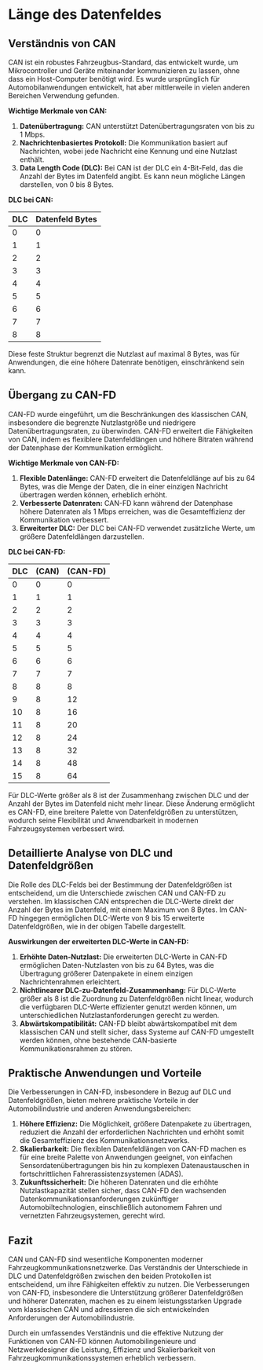 # Länge des Datenfeldes


## Verständnis von CAN

CAN ist ein robustes Fahrzeugbus-Standard, das entwickelt wurde, um Mikrocontroller und Geräte miteinander kommunizieren zu lassen, ohne dass ein Host-Computer benötigt wird. Es wurde ursprünglich für Automobilanwendungen entwickelt, hat aber mittlerweile in vielen anderen Bereichen Verwendung gefunden.

**Wichtige Merkmale von CAN:**

1. **Datenübertragung:** CAN unterstützt Datenübertragungsraten von bis zu 1 Mbps.
2. **Nachrichtenbasiertes Protokoll:** Die Kommunikation basiert auf Nachrichten, wobei jede Nachricht eine Kennung und eine Nutzlast enthält.
3. **Data Length Code (DLC):** Bei CAN ist der DLC ein 4-Bit-Feld, das die Anzahl der Bytes im Datenfeld angibt. Es kann neun mögliche Längen darstellen, von 0 bis 8 Bytes.

**DLC bei CAN:**

| DLC | Datenfeld Bytes |
|-----|------------------|
| 0   | 0                |
| 1   | 1                |
| 2   | 2                |
| 3   | 3                |
| 4   | 4                |
| 5   | 5                |
| 6   | 6                |
| 7   | 7                |
| 8   | 8                |

Diese feste Struktur begrenzt die Nutzlast auf maximal 8 Bytes, was für Anwendungen, die eine höhere Datenrate benötigen, einschränkend sein kann.

## Übergang zu CAN-FD

CAN-FD wurde eingeführt, um die Beschränkungen des klassischen CAN, insbesondere die begrenzte Nutzlastgröße und niedrigere Datenübertragungsraten, zu überwinden. CAN-FD erweitert die Fähigkeiten von CAN, indem es flexiblere Datenfeldlängen und höhere Bitraten während der Datenphase der Kommunikation ermöglicht.

**Wichtige Merkmale von CAN-FD:**

1. **Flexible Datenlänge:** CAN-FD erweitert die Datenfeldlänge auf bis zu 64 Bytes, was die Menge der Daten, die in einer einzigen Nachricht übertragen werden können, erheblich erhöht.
2. **Verbesserte Datenraten:** CAN-FD kann während der Datenphase höhere Datenraten als 1 Mbps erreichen, was die Gesamteffizienz der Kommunikation verbessert.
3. **Erweiterter DLC:** Der DLC bei CAN-FD verwendet zusätzliche Werte, um größere Datenfeldlängen darzustellen.

**DLC bei CAN-FD:**

| DLC | (CAN) | (CAN-FD) |
|-----|-----|-----|
| 0   | 0 | 0   |
| 1   | 1 | 1   |
| 2   | 2 | 2   |
| 3   | 3 | 3   |
| 4   | 4 | 4   |
| 5   | 5 | 5   |
| 6   | 6 | 6   |
| 7   | 7 | 7   |
| 8   | 8 | 8   |
| 9   | 8 | 12  |
| 10  | 8 | 16  |
| 11  | 8 | 20  |
| 12  | 8 | 24  |
| 13  | 8 | 32  |
| 14  | 8 | 48  |
| 15  | 8 | 64  |

Für DLC-Werte größer als 8 ist der Zusammenhang zwischen DLC und der Anzahl der Bytes im Datenfeld nicht mehr linear. Diese Änderung ermöglicht es CAN-FD, eine breitere Palette von Datenfeldgrößen zu unterstützen, wodurch seine Flexibilität und Anwendbarkeit in modernen Fahrzeugsystemen verbessert wird.

## Detaillierte Analyse von DLC und Datenfeldgrößen

Die Rolle des DLC-Felds bei der Bestimmung der Datenfeldgrößen ist entscheidend, um die Unterschiede zwischen CAN und CAN-FD zu verstehen. Im klassischen CAN entsprechen die DLC-Werte direkt der Anzahl der Bytes im Datenfeld, mit einem Maximum von 8 Bytes. Im CAN-FD hingegen ermöglichen DLC-Werte von 9 bis 15 erweiterte Datenfeldgrößen, wie in der obigen Tabelle dargestellt.

**Auswirkungen der erweiterten DLC-Werte in CAN-FD:**

1. **Erhöhte Daten-Nutzlast:** Die erweiterten DLC-Werte in CAN-FD ermöglichen Daten-Nutzlasten von bis zu 64 Bytes, was die Übertragung größerer Datenpakete in einem einzigen Nachrichtenrahmen erleichtert.
2. **Nichtlinearer DLC-zu-Datenfeld-Zusammenhang:** Für DLC-Werte größer als 8 ist die Zuordnung zu Datenfeldgrößen nicht linear, wodurch die verfügbaren DLC-Werte effizienter genutzt werden können, um unterschiedlichen Nutzlastanforderungen gerecht zu werden.
3. **Abwärtskompatibilität:** CAN-FD bleibt abwärtskompatibel mit dem klassischen CAN und stellt sicher, dass Systeme auf CAN-FD umgestellt werden können, ohne bestehende CAN-basierte Kommunikationsrahmen zu stören.

## Praktische Anwendungen und Vorteile

Die Verbesserungen in CAN-FD, insbesondere in Bezug auf DLC und Datenfeldgrößen, bieten mehrere praktische Vorteile in der Automobilindustrie und anderen Anwendungsbereichen:

1. **Höhere Effizienz:** Die Möglichkeit, größere Datenpakete zu übertragen, reduziert die Anzahl der erforderlichen Nachrichten und erhöht somit die Gesamteffizienz des Kommunikationsnetzwerks.
2. **Skalierbarkeit:** Die flexiblen Datenfeldlängen von CAN-FD machen es für eine breite Palette von Anwendungen geeignet, von einfachen Sensordatenübertragungen bis hin zu komplexen Datenaustauschen in fortschrittlichen Fahrerassistenzsystemen (ADAS).
3. **Zukunftssicherheit:** Die höheren Datenraten und die erhöhte Nutzlastkapazität stellen sicher, dass CAN-FD den wachsenden Datenkommunikationsanforderungen zukünftiger Automobiltechnologien, einschließlich autonomem Fahren und vernetzten Fahrzeugsystemen, gerecht wird.

## Fazit

CAN und CAN-FD sind wesentliche Komponenten moderner Fahrzeugkommunikationsnetzwerke. Das Verständnis der Unterschiede in DLC und Datenfeldgrößen zwischen den beiden Protokollen ist entscheidend, um ihre Fähigkeiten effektiv zu nutzen. Die Verbesserungen von CAN-FD, insbesondere die Unterstützung größerer Datenfeldgrößen und höherer Datenraten, machen es zu einem leistungsstarken Upgrade vom klassischen CAN und adressieren die sich entwickelnden Anforderungen der Automobilindustrie.

Durch ein umfassendes Verständnis und die effektive Nutzung der Funktionen von CAN-FD können Automobilingenieure und Netzwerkdesigner die Leistung, Effizienz und Skalierbarkeit von Fahrzeugkommunikationssystemen erheblich verbessern.
